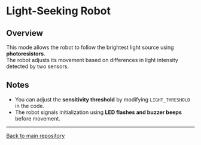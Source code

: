 # Light-Seeking Robot

## Overview
This mode allows the robot to follow the brightest light source using **photoresistors**.  
The robot adjusts its movement based on differences in light intensity detected by two sensors.

## Notes
- You can adjust the **sensitivity threshold** by modifying `LIGHT_THRESHOLD` in the code.
- The robot signals initialization using **LED flashes and buzzer beeps** before movement.

---
[Back to main repository](../README.md)
